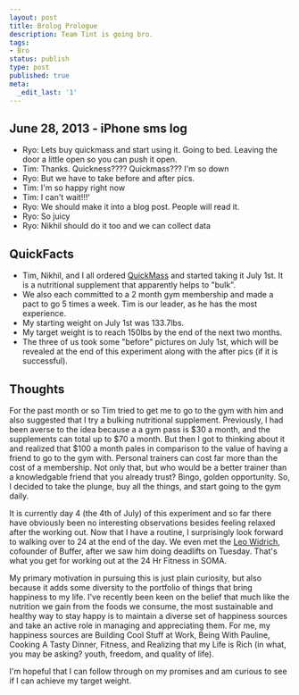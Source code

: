 ```yaml
---
layout: post
title: Brolog Prologue
description: Team Tint is going bro.
tags:
- Bro
status: publish
type: post
published: true
meta:
  _edit_last: '1'
---
```


## June 28, 2013 - iPhone sms log
* Ryo: Lets buy quickmass and start using it. Going to bed. Leaving the door a little open so you can push it open.
* Tim: Thanks. Quickness???? Quickmass??? I'm so down
* Ryo: But we have to take before and after pics.
* Tim: I'm so happy right now
* Tim: I can't wait!!!'
* Ryo: We should make it into a blog post. People will read it.
* Ryo: So juicy
* Ryo: Nikhil should do it too and we can collect data

## QuickFacts
* Tim, Nikhil, and I all ordered [QuickMass](http://www.allmaxnutrition.com/products-type/quickmass-loaded/) and started taking it July 1st. It is a nutritional supplement that apparently helps to "bulk". 
* We also each committed to a 2 month gym membership and made a pact to go 5 times a week. Tim is our leader, as he has the most experience.
* My starting weight on July 1st was 133.7lbs.
* My target weight is to reach 150lbs by the end of the next two months.
* The three of us took some "before" pictures on July 1st, which will be revealed at the end of this experiment along with the after pics (if it is successful).

## Thoughts
For the past month or so Tim tried to get me to go to the gym with him and also suggested that I try a bulking nutritional supplement. Previously, I had been averse to the idea because a a gym pass is $30 a month, and the supplements can total up to $70 a month. But then I got to thinking about it and realized that $100 a month pales in comparison to the value of having a friend to go to the gym with. Personal trainers can cost far more than the cost of a membership. Not only that, but who would be a better trainer than a knowledgable friend that you already trust? Bingo, golden opportunity. So, I decided to take the plunge, buy all the things, and start going to the gym daily.

It is currently day 4 (the 4th of July) of this experiment and so far there have obviously been no interesting observations besides feeling relaxed after the working out. Now that I have a routine, I surprisingly look forward to walking over to 24 at the end of the day. We even met the [Leo Widrich](http://leostartsup.com/), cofounder of Buffer, after we saw him doing deadlifts on Tuesday. That's what you get for working out at the 24 Hr Fitness in SOMA.

My primary motivation in pursuing this is just plain curiosity, but also because it adds some diversity to the portfolio of things that bring happiness to my life. I've recently been keen on the belief that much like the nutrition we gain from the foods we consume, the most sustainable and healthy way to stay happy is to maintain a diverse set of happiness sources and take an active role in managing and appreciating them. For me, my happiness sources are Building Cool Stuff at Work, Being With Pauline, Cooking A Tasty Dinner, Fitness, and Realizing that my Life is Rich (in what, you may be asking? youth, freedom, and quality of life).

I'm hopeful that I can follow through on my promises and am curious to see if I can achieve my target weight.
